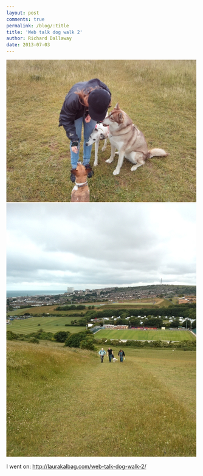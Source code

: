 ```yaml
---
layout: post
comments: true
permalink: /blog/:title
title: 'Web talk dog walk 2'
author: Richard Dallaway
date: 2013-07-03
---
```


<div><a href="/media/IMG_20130703_095548.jpg"><img src="/media/IMG_20130703_095548.jpg.500.jpg" width="500" height="375"/></a></div><div><a href="/media/IMG_20130703_095452.jpg"><img src="/media/IMG_20130703_095452.jpg.500.jpg" width="500" height="667"/></a></div>

I went on: http://laurakalbag.com/web-talk-dog-walk-2/
   
    
